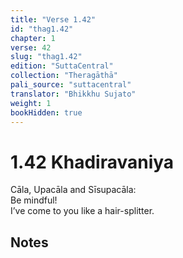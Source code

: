 ```yaml
---
title: "Verse 1.42"
id: "thag1.42"
chapter: 1
verse: 42
slug: "thag1.42"
edition: "SuttaCentral"
collection: "Theragāthā"
pali_source: "suttacentral"
translator: "Bhikkhu Sujato"
weight: 1
bookHidden: true
---
```


# 1.42 Khadiravaniya

Cāla, Upacāla and Sīsupacāla:  
Be mindful!  
I’ve come to you like a hair-splitter.  

## Notes